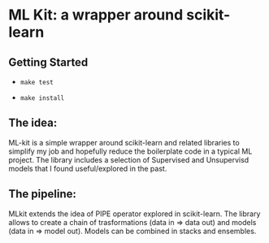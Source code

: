 # ML Kit: a wrapper around scikit-learn
## Getting Started

* `make test`

* `make install`


## The idea:
ML-kit is a simple wrapper around scikit-learn and related libraries to simplify my job and hopefully reduce the boilerplate code in a typical ML project. The library includes a selection of Supervised and Unsupervisd models that I found useful/explored in the past.

## The pipeline:
MLkit extends the idea of PIPE operator explored in scikit-learn. The library allows to create a chain of trasformations (data in => data out) and models (data in => model out). Models can be combined in stacks and ensembles.
